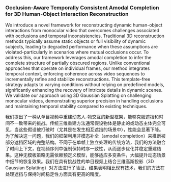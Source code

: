 ### Occlusion-Aware Temporally Consistent Amodal Completion for 3D Human-Object Interaction Reconstruction

We introduce a novel framework for reconstructing dynamic human-object interactions from monocular video that overcomes challenges associated with occlusions and temporal inconsistencies. Traditional 3D reconstruction methods typically assume static objects or full visibility of dynamic subjects, leading to degraded performance when these assumptions are violated-particularly in scenarios where mutual occlusions occur. To address this, our framework leverages amodal completion to infer the complete structure of partially obscured regions. Unlike conventional approaches that operate on individual frames, our method integrates temporal context, enforcing coherence across video sequences to incrementally refine and stabilize reconstructions. This template-free strategy adapts to varying conditions without relying on predefined models, significantly enhancing the recovery of intricate details in dynamic scenes. We validate our approach using 3D Gaussian Splatting on challenging monocular videos, demonstrating superior precision in handling occlusions and maintaining temporal stability compared to existing techniques.

我们提出了一种从单目视频中重建动态人-物交互的新型框架，能够克服遮挡和时间不一致带来的挑战。传统三维重建方法通常假设物体是静止的或动态主体完全可见，当这些假设被打破时（尤其是在发生相互遮挡的场景中），性能会显著下降。为了解决这一问题，我们的框架利用非模态补全（amodal completion）来推断被部分遮挡区域的完整结构。不同于在单帧上独立处理的传统方法，我们的方法融合了时间上下文，在视频序列中强制保持时序一致性，从而逐步优化并稳定重建结果。这种无模板策略无需依赖预定义模型，能够适应多变条件，大幅提升动态场景中细节的恢复效果。我们在具有挑战性的单目视频上结合三维高斯投影（3D Gaussian Splatting）对方法进行了验证，结果表明相比现有技术，我们的方法在处理遮挡与保持时间稳定性方面具有更高的精度。
